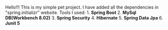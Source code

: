 
Hello!!!
This is my simple pet project. I have added all the dependencies in 
"spring.initializr" website. 
Tools I used: 
    1. **Spring Boot**
    2. **MySql DB(Workbench 8.02)**
    3. **Spring Security**
    4. **Hibernate**
    5. **Spring Data Jpa**
    6. **Junit 5**
    
